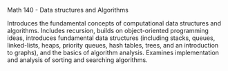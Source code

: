 Math 140 - Data structures and Algorithms

Introduces the fundamental concepts of computational data structures and algorithms. 
Includes recursion, builds on object-oriented programming ideas, introduces fundamental data structures 
(including stacks, queues, linked-lists, heaps, priority queues, hash tables, trees, and an introduction to graphs), and the basics of algorithm analysis. 
Examines implementation and analysis of sorting and searching algorithms.
